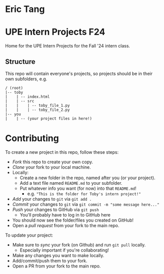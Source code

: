 # Eric Tang
# UPE Intern Projects F24

Home for the UPE Intern Projects for the Fall '24 intern class.

## Structure

This repo will contain everyone's projects, so projects should be in their own subfolders, e.g.

```
/ (root)
|-- toby
|    | -- index.html
|    | -- src
|    |    | -- toby_file_1.py
|    |    | -- toby_file_2.py
|-- you
|    | -- (your project files in here!)
```

# Contributing

To create a new project in this repo, follow these steps:
- *Fork* this repo to create your own copy.
- *Clone* your fork to your local machine.
- Locally:
  - Create a new folder in the repo, named after you (or your project).
  - Add a text file named `README.md` to your subfolder.
  - Put whatever info you want (for now) into that `README.md`!
    - e.g. `"This is the folder for Toby's intern project!"`
- *Add* your changes to `git` via `git add .`
- *Commit* your changes to `git` via `git commit -m "some message here..."`
- *Push* your changes to GitHub via `git push`
  - You'll probably have to log in to GitHub here
- You should now see the folder/files you created on GitHub!
- Open a *pull request* from your fork to the main repo.

To update your project:
- Make sure to *sync* your fork (on Github) and run `git pull` locally.
  - Especially important if you're collaborating!
- Make any changes you want to make locally.
- Add/commit/push them to your fork.
- Open a PR from your fork to the main repo.
